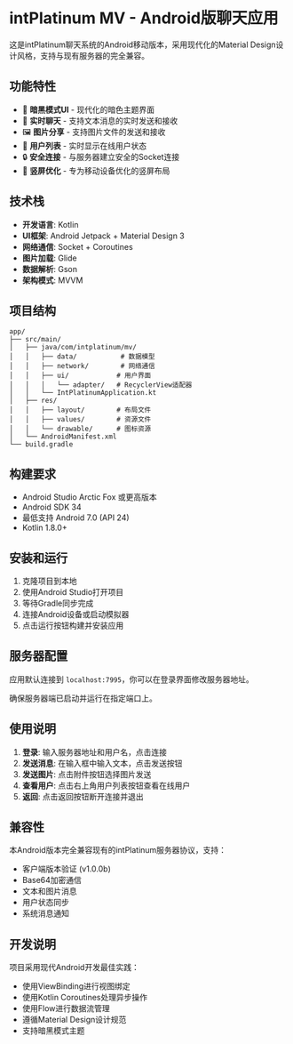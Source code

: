 # intPlatinum MV - Android版聊天应用

这是intPlatinum聊天系统的Android移动版本，采用现代化的Material Design设计风格，支持与现有服务器的完全兼容。

## 功能特性

- 🌙 **暗黑模式UI** - 现代化的暗色主题界面
- 💬 **实时聊天** - 支持文本消息的实时发送和接收
- 🖼️ **图片分享** - 支持图片文件的发送和接收
- 👥 **用户列表** - 实时显示在线用户状态
- 🔒 **安全连接** - 与服务器建立安全的Socket连接
- 📱 **竖屏优化** - 专为移动设备优化的竖屏布局

## 技术栈

- **开发语言**: Kotlin
- **UI框架**: Android Jetpack + Material Design 3
- **网络通信**: Socket + Coroutines
- **图片加载**: Glide
- **数据解析**: Gson
- **架构模式**: MVVM

## 项目结构

```
app/
├── src/main/
│   ├── java/com/intplatinum/mv/
│   │   ├── data/           # 数据模型
│   │   ├── network/        # 网络通信
│   │   ├── ui/            # 用户界面
│   │   │   └── adapter/   # RecyclerView适配器
│   │   └── IntPlatinumApplication.kt
│   ├── res/
│   │   ├── layout/        # 布局文件
│   │   ├── values/        # 资源文件
│   │   └── drawable/      # 图标资源
│   └── AndroidManifest.xml
└── build.gradle
```

## 构建要求

- Android Studio Arctic Fox 或更高版本
- Android SDK 34
- 最低支持 Android 7.0 (API 24)
- Kotlin 1.8.0+

## 安装和运行

1. 克隆项目到本地
2. 使用Android Studio打开项目
3. 等待Gradle同步完成
4. 连接Android设备或启动模拟器
5. 点击运行按钮构建并安装应用

## 服务器配置

应用默认连接到 `localhost:7995`，你可以在登录界面修改服务器地址。

确保服务器端已启动并运行在指定端口上。

## 使用说明

1. **登录**: 输入服务器地址和用户名，点击连接
2. **发送消息**: 在输入框中输入文本，点击发送按钮
3. **发送图片**: 点击附件按钮选择图片发送
4. **查看用户**: 点击右上角用户列表按钮查看在线用户
5. **返回**: 点击返回按钮断开连接并退出

## 兼容性

本Android版本完全兼容现有的intPlatinum服务器协议，支持：

- 客户端版本验证 (v1.0.0b)
- Base64加密通信
- 文本和图片消息
- 用户状态同步
- 系统消息通知

## 开发说明

项目采用现代Android开发最佳实践：

- 使用ViewBinding进行视图绑定
- 使用Kotlin Coroutines处理异步操作
- 使用Flow进行数据流管理
- 遵循Material Design设计规范
- 支持暗黑模式主题